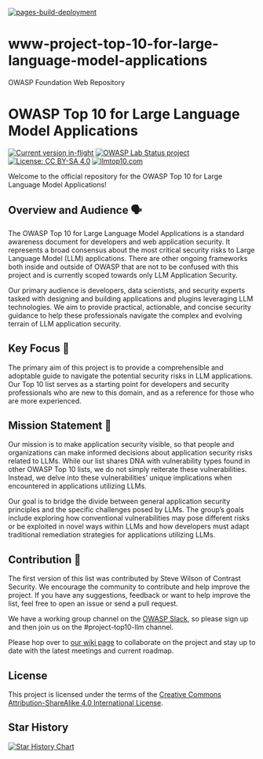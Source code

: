 [![pages-build-deployment](https://github.com/OWASP/www-project-top-10-for-large-language-model-applications/actions/workflows/pages/pages-build-deployment/badge.svg?branch=main)](https://github.com/OWASP/www-project-top-10-for-large-language-model-applications/actions/workflows/pages/pages-build-deployment)

# www-project-top-10-for-large-language-model-applications
OWASP Foundation Web Repository

# OWASP Top 10 for Large Language Model Applications

[![Current version in-flight](https://img.shields.io/badge/current_version-v2.0-purple)](https://www.linkedin.com/posts/wilsonsd_announcing-the-version-2-project-its-time-activity-7157734167244378113-s2v2?utm_source=share&utm_medium=member_ios)
[![OWASP Lab Status project](https://img.shields.io/badge/owasp-labstatus-blue.svg)](https://owasp.org/projects/)
[![License: CC BY-SA 4.0](https://img.shields.io/badge/License-CC%20BY--SA%204.0-lightgrey.svg)](https://creativecommons.org/licenses/by-sa/4.0/)
[![llmtop10.com](https://img.shields.io/badge/officialsite-llmtop10.com-032CFA.svg)](https://llmtop10.com)

Welcome to the official repository for the OWASP Top 10 for Large Language Model Applications!

## Overview and Audience 🗣️

The OWASP Top 10 for Large Language Model Applications is a standard awareness document for developers and web application security. It represents a broad consensus about the most critical security risks to Large Language Model (LLM) applications. There are other ongoing frameworks both inside and outside of OWASP that are not to be confused with this project and is currently scoped towards only LLM Application Security.

Our primary audience is developers, data scientists, and security experts tasked with designing and building applications and plugins leveraging LLM technologies. We aim to provide practical, actionable, and concise security guidance to help these professionals navigate the complex and evolving terrain of LLM application security.

## Key Focus 📖

The primary aim of this project is to provide a comprehensible and adoptable guide to navigate the potential security risks in LLM applications. Our Top 10 list serves as a starting point for developers and security professionals who are new to this domain, and as a reference for those who are more experienced.

## Mission Statement 🚀

Our mission is to make application security visible, so that people and organizations can make informed decisions about application security risks related to LLMs. While our list shares DNA with vulnerability types found in other OWASP Top 10 lists, we do not simply reiterate these vulnerabilities. Instead, we delve into these vulnerabilities’ unique implications when encountered in applications utilizing LLMs.

Our goal is to bridge the divide between general application security principles and the specific challenges posed by LLMs. The group’s goals include exploring how conventional vulnerabilities may pose different risks or be exploited in novel ways within LLMs and how developers must adapt traditional remediation strategies for applications utilizing LLMs.

## Contribution 👋

The first version of this list was contributed by Steve Wilson of Contrast Security.  We encourage the community to contribute and help improve the project. If you have any suggestions, feedback or want to help improve the list, feel free to open an issue or send a pull request.

We have a working group channel on the [OWASP Slack](https://owasp.org/slack/invite), so please sign up and then join us on the #project-top10-llm channel.

Please hop over to [our wiki page](https://github.com/OWASP/www-project-top-10-for-large-language-model-applications/wiki) to collaborate on the project and stay up to date with the latest meetings and current roadmap.

## License

This project is licensed under the terms of the [Creative Commons Attribution-ShareAlike 4.0 International License](https://creativecommons.org/licenses/by-sa/4.0/).

## Star History

[![Star History Chart](https://api.star-history.com/svg?repos=OWASP/www-project-top-10-for-large-language-model-applications&type=Date)](https://star-history.com/#OWASP/www-project-top-10-for-large-language-model-applications&Date)
